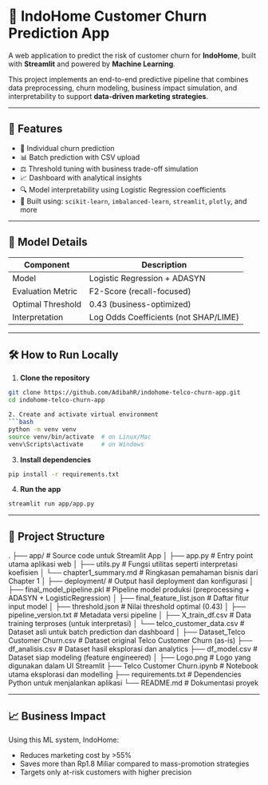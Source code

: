 # 📡 IndoHome Customer Churn Prediction App

A web application to predict the risk of customer churn for **IndoHome**, built with **Streamlit** and powered by **Machine Learning**.

This project implements an end-to-end predictive pipeline that combines data preprocessing, churn modeling, business impact simulation, and interpretability to support **data-driven marketing strategies**.

---

## 🚀 Features

- 🎯 Individual churn prediction
- 📊 Batch prediction with CSV upload
- ⚖️ Threshold tuning with business trade-off simulation
- 📈 Dashboard with analytical insights
- 🔍 Model interpretability using Logistic Regression coefficients
- 🧠 Built using: `scikit-learn`, `imbalanced-learn`, `streamlit`, `plotly`, and more

---

## 🧩 Model Details

| Component           | Description                             |
|---------------------|-----------------------------------------|
| Model               | Logistic Regression + ADASYN            |
| Evaluation Metric   | F2-Score (recall-focused)               |
| Optimal Threshold   | 0.43 (business-optimized)               |
| Interpretation      | Log Odds Coefficients (not SHAP/LIME)   |

---

## 🛠️ How to Run Locally

1. **Clone the repository**  
```bash
git clone https://github.com/AdibahR/indohome-telco-churn-app.git
cd indohome-telco-churn-app

2. Create and activate virtual environment
```bash
python -m venv venv
source venv/bin/activate  # on Linux/Mac
venv\Scripts\activate     # on Windows
```

3. **Install dependencies**
```bash
pip install -r requirements.txt
```

4. **Run the app**
```bash
streamlit run app/app.py
```

---

## 📂 Project Structure
.
├── app/                                # Source code untuk Streamlit App
│   ├── app.py                          # Entry point utama aplikasi web
│   ├── utils.py                        # Fungsi utilitas seperti interpretasi koefisien
│   └── chapter1_summary.md            # Ringkasan pemahaman bisnis dari Chapter 1
│
├── deployment/                         # Output hasil deployment dan konfigurasi
│   ├── final_model_pipeline.pkl        # Pipeline model produksi (preprocessing + ADASYN + LogisticRegression)
│   ├── final_feature_list.json         # Daftar fitur input model
│   ├── threshold.json                  # Nilai threshold optimal (0.43)
│   ├── pipeline_version.txt            # Metadata versi pipeline
│   ├── X_train_df.csv                  # Data training terproses (untuk interpretasi)
│   └── telco_customer_data.csv         # Dataset asli untuk batch prediction dan dashboard
│
├── Dataset_Telco Customer Churn.csv    # Dataset original Telco Customer Churn (as-is)
├── df_analisis.csv                     # Dataset hasil eksplorasi dan analytics
├── df_model.csv                        # Dataset siap modeling (feature engineered)
│
├── Logo.png                            # Logo yang digunakan dalam UI Streamlit
├── Telco Customer Churn.ipynb          # Notebook utama eksplorasi dan modelling
├── requirements.txt                    # Dependencies Python untuk menjalankan aplikasi
└── README.md                           # Dokumentasi proyek

---

## 📈 Business Impact

Using this ML system, IndoHome:

- Reduces marketing cost by >55%
- Saves more than Rp1.8 Miliar compared to mass-promotion strategies
- Targets only at-risk customers with higher precision


